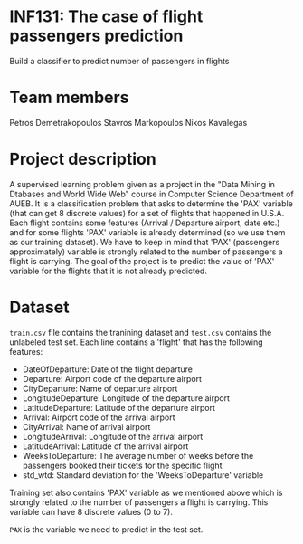 # INF131: The case of flight passengers prediction
Build a classifier to predict number of passengers in flights

# Team members

Petros Demetrakopoulos 
Stavros Markopoulos
Nikos Kavalegas

# Project description 
A supervised learning problem given as a project in the "Data Mining in Dtabases and World Wide Web" course in Computer Science Department of AUEB. It is a classification problem that asks to determine the 'PAX' variable (that can get 8 discrete values) for a set of flights that happened in U.S.A. Each flight contains some features (Arrival / Departure airport, date etc.) and for some flights 'PAX' variable is already determined (so we use them as our training dataset). 
We have to keep in mind that 'PAX' (passengers approximately) variable is strongly related to the number of passengers a flight is carrying. The goal of the project is to predict the value of 'PAX' variable for the flights that it is not already predicted.

# Dataset
```train.csv``` file contains the tranining dataset and ```test.csv``` contains the unlabeled test set.
Each line contains a 'flight' that has the following features:

* DateOfDeparture: Date of the flight departure
* Departure: Airport code of the departure airport
* CityDeparture: Name of departure airport
* LongitudeDeparture: Longitude of the departure airport
* LatitudeDeparture: Latitude of the departure airport
* Arrival: Airport code of the arrival airport
* CityArrival: Name of arrival airport
* LongitudeArrival: Longitude of the arrival airport
* LatitudeArrival: Latitude of the arrival airport
* WeeksToDeparture: The average number of weeks before the passengers booked their tickets for the specific flight
* std_wtd: Standard deviation for the 'WeeksToDeparture' variable

Training set also contains 'PAX' variable as we mentioned above which is strongly related to the number of passengers a flight is carrying. This variable can have 8 discrete values (0 to 7).

`PAX` is the variable we need to predict in the test set.